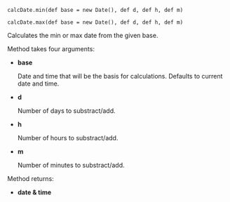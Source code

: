 `calcDate.min(def base = new Date(), def d, def h, def m)`

`calcDate.max(def base = new Date(), def d, def h, def m)`

Calculates the min or max date from the given base.

Method takes four arguments:
 - **base**

    Date and time that will be the basis for calculations.
    Defaults to current date and time.
 - **d**

    Number of days to substract/add.
 - **h**

    Number of hours to substract/add.
 - **m**

    Number of minutes to substract/add.

Method returns:
 - **date & time**